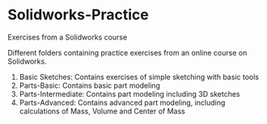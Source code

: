 # Solidworks-Practice
Exercises from a Solidworks course


Different folders containing practice exercises from an online course on Solidworks.

1. Basic Sketches: Contains exercises of simple sketching with basic tools
2. Parts-Basic: Contains basic part modeling 
3. Parts-Intermediate: Contains part modeling including 3D sketches
4. Parts-Advanced: Contains advanced part modeling, including calculations of Mass, Volume and Center of Mass
